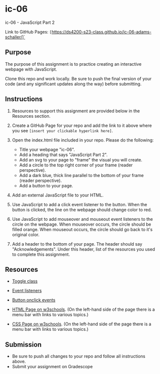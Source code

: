 # ic-06
ic-06 - JavaScript Part 2

Link to GitHub Pages: `[`https://ds4200-s23-class.github.io/ic-06-adams-schaller/]`

## Purpose

The purpose of this assignment is to practice creating an interactive webpage with JavaScript.  

Clone this repo and work locally. Be sure to push the final version of your code (and any significant updates along the way) before submitting. 

## Instructions

1. Resources to support this assignment are provided below in the Resources section.  

1. Create a GitHub Page for your repo and add the link to it above where you see `[insert your clickable hyperlink here]`. 

1. Open the index.html file included in your repo. Please do the following: 
   - Title your webpage "ic-06". 
   - Add a heading that says "JavaScript Part 2".
   - Add an svg to your page to "frame" the visual you will create.
   - Add a circle to the top right corner of your frame (reader perspective).
   - Add a dark blue, thick line parallel to the bottom of your frame (reader perspective).   
   - Add a button to your page. 

1. Add an external JavaScript file to your HTML. 

1. Use JavaScript to add a click event listener to the button. When the button is clicked, the line on the webpage should change color to red.  

1. Use JavaScript to add mouseover and mouseout event listeners to the circle on the webpage. When mouseover occurs, the circle should be filled orange. When mouseout occurs, the circle should go back to it's original color. 

1. Add a header to the bottom of your page. The header should say "Acknowledgements". Under this header, list of the resources you used to complete this assignment.

## Resources 

* [Toggle class](https://www.w3schools.com/howto/howto_js_toggle_class.asp)

* [Event listeners](https://www.w3schools.com/js/js_htmldom_eventlistener.asp)

* [Button onclick events](https://www.w3schools.com/jsref/event_onclick.asp)

* [HTML Page on w3schools](https://www.w3schools.com/html/default.asp). (On the left-hand side of the page there is a menu bar with links to various topics.) 

* [CSS Page on w3schools](https://www.w3schools.com/css/default.asp). (On the left-hand side of the page there is a menu bar with links to various topics.) 

## Submission

* Be sure to push all changes to your repo and follow all instructions above. 
* Submit your assignment on Gradescope   
